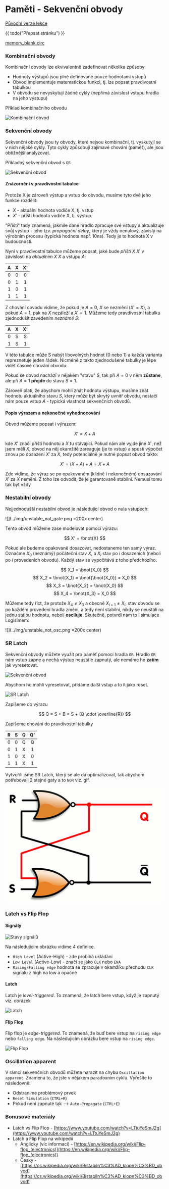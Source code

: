 # Paměti - Sekvenční obvody

[Původní verze lekce](https://docs.google.com/document/d/1hbCvrRHl9PXsvyi_1CMGn6c9GZXuJLbwN8DUxsdF6Zg/edit)

{{ todo("Přepsat stránku") }}

[memory_blank.circ](../logisim/memory_blank.circ)

### Kombinační obvody

Kombinační obvody lze ekvivalentně zadefinovat několika způsoby:

- Hodnoty výstupů jsou plně definované pouze hodnotami vstupů
- Obvod implementuje matematickou funkci, tj. lze popsat pravdivostní tabulkou
- V obvodu se nevyskytují žádné cykly (nepřímá závislost vstupu hradla na jeho výstupu)

Příklad kombinačního obvodu

![Kombinační obvod](../img/kombinacni-1.png)

### Sekvenční obvody

Sekvenční obvody jsou ty obvody, které nejsou kombinační, tj. vyskutyjí se v nich nějaké cykly. Tyto cykly způsobují zajímavé chování (paměť), ale jsou obtížnější analyzovat.

Příkladný sekvenční obvod s `OR`

![Sekvenční obvod](../img/sekvencni-1.png)


#### Znázornění v pravdivostní tabulce

Protože X je zároveň výstup a vstup do obvodu, musíme tyto dvě jeho funkce rozdělit:

- $X$ - aktuální hodnota vodiče X, tj. vstup
- $X'$ - příští hodnota vodiče X, tj. výstup.

"Příští" tady znamená, jakmile dané hradlo zpracuje své vstupy a aktualizuje svůj výstup - jeho tzv. *propagační delay*, který je vždy nenulový, závislý na výrobním procesu (typická hodnota např. 10ns). Tedy je to hodnota X v budoucnosti.

Nyní v pravdivostní tabulce můžeme popsat, jaké bude *příští X* $X'$ v závislosti na *aktuálním X* $X$ a vstupu $A$:

| A | X | X' |
|:-:|:-:|:--:|
| 0 | 0 | 0  |
| 0 | 1 | 1  |
| 1 | 0 | 1  |
| 1 | 1 | 1  |

Z chování obvodu vidíme, že pokud je $A=0$, $X$ se nezmění ($X'=X$), a pokud $A=1$, pak na $X$ nezáleží a $X'=1$. Můžeme tedy pravdivostní tabulku zjednodušit zavedením *neznámé* $S$:

| A | X | X' |
|:-:|:-:|:--:|
| 0 | S | S  |
| 1 | S | 1  |

V této tabulce může S nabýt libovolných hodnot ($0$ nebo $1$) a každá varianta repreznetuje jeden řádek. Nicméně z takto zjednodušené tabulky je lépe vidět časové chování obvodu:

Pokud se obvod nachází v nějakém "stavu" $S$, tak při $A=0$ v něm **zůstane**, ale při $A=1$ **přejde** do stavu $S=1$.

Zároveň platí, že abychom mohli znát hodnotu výstupu, musíme znát hodnotu aktuálního stavu $S$, který může být skrytý uvnitř obvodu, nestačí nám pouze vstup $A$ - typická vlastnost sekvenčních obvodů.

#### Popis výrazem a nekonečné vyhodnocování

Obvod můžeme popsat i výrazem:

$$ X' = X + A $$

kde $X'$ značí příští hodnotu a $X$ tu stávající. Pokud nám ale vyjde jiné $X'$, než jsem měli $X$, obvod na něj okamžitě zareaguje (je to vstup) a spustí výpočet znovu po dosazení $X'$ za $X$, tedy potenciálně je nutné popsat obvod takto:

$$ X' = (X + A) + A = X + A $$

Zde vidíme, že výraz se po opakovaném (klidně i nekonečném) dosazování $X'$ za $X$ nemění. Z toho lze odvodit, že je garantovaně stabilní. Nemusí tomu tak být vždy

### Nestabilní obvody

Nejjednodušší nestabilní obvod je následující obvod o nula vstupech:

![](../img/unstable_not_gate.png =200x center)

Tento obvod můžeme zase modelovat pomocí výrazu:

$$ X' = \bnot{X} $$

Pokud ale budeme opakovaně dosazovat, nedostaneme ten samý výraz. Označme $X_0$ (neznámý) počáteční stav $X$, a $X_i$ stav po $i$ dosazeních (neboli po $i$ provedeních obvodu). Každý stav se vypočítává z toho předchozího.

$$ X_1 = \bnot{X_0} $$
$$ X_2 = \bnot{X_1} = \bnot{\bnot{X_0}} = X_0 $$
$$ X_3 = \bnot{X_2} = \bnot{X_0} $$
$$ X_4 = \bnot{X_3} = X_0 $$

Můžeme tedy říct, že protože $X_4 \neq X_3$ a obecně $X_{i+1} \neq X_i$, stav obvodu se po každém provedení hradla změní, a tedy není stabilní, nikdy se neustálí na jednu stálou hodnotu, neboli **osciluje**. Skutečně, potvrdí nám to i simulace Logisimem:

![](../img/unstable_not_osc.png =200x center)

### SR Latch

Sekvenční obvody můžete využít pro paměť pomocí hradla `OR`. Hradlo `OR` nám vstup zapne a nechá výstup neustále zapnutý, ale nemáme ho **zatím** jak vyresetovat.

![Sekvenční obvod](../img/sekvencni-1.png)

Abychom ho mohli vyresetovat, přidáme další vstup a to `R` jako reset.

![SR Latch](../img/rookie-sr-latch.png)

Zapíšeme do výrazu

$$ Q = S + B = S + (Q \cdot \overline{R}) $$

Zapíšeme chování do pravdivostní tabulky

| R | S | Q | Q' |
|:-:|:-:|:-:|:--:|
| 0 | 0 | Q | Q |
| 0 | 1 | X | 1 |
| 1 | 0 | X | 0 |
| 1 | 1 | X | 1 |

Vytvořili jsme SR Latch, který se ale dá optimalizovat, tak abychom potřebovali 2 stejné gaty a to `NOR` viz. gif.

![SR Latch](../img/sr-latch-gif.gif)

### Latch vs Flip Flop

#### Signály

![Stavy signálů](../img/signal-states.png)

Na následujícím obrázku vidíme 4 definice.

- `High Level` (Active-High) - zde probíhá ukládání
- `Low Level` (Active-Low) - značí se jako `CLK` nebo `ENA`
- `Rising/Falling edge` hodnota se zpracuje v okamžíku přechodu `CLK` signálu z high na low a opačně

#### Latch

Latch je *level-triggered*. To znamená, že latch bere vstup, když je zapnutý viz. obrázek

![Latch](../img/signal-latch.png)

#### Flip Flop

Flip flop je *edge-triggered*. To znamená, že buď bere vstup na `rising edge` nebo `falling edge`. Na následujícím obrázku bere vstup na `rising edge`.

![Flip Flop](../img/signal-flip-flop.png)


### Oscillation apparent

V rámci sekvenčních obvodů můžete narazit na chybu `Oscillation apparent`. Znamená to, že jste v nějakém paradoxním cyklu. Vyřešíte to následovně:
- Odstraníme problémový prvek
- `Reset Simulation` (`CTRL+R`)
- Pokud není zapnuté tak --> `Auto-Propagate` (`CTRL+E`) 

### Bonusové materiály

-  Latch vs Flip Flop - [https://www.youtube.com/watch?v=LTtuYeSmJ2g](https://www.youtube.com/watch?v=LTtuYeSmJ2g)
- Latch a Flip Flop na wikipedii
    - Anglicky (víc informací) - [https://en.wikipedia.org/wiki/Flip-flop_(electronics)](https://en.wikipedia.org/wiki/Flip-flop_(electronics))
    - Česky - [https://cs.wikipedia.org/wiki/Bistabiln%C3%AD_klopn%C3%BD_obvod](https://cs.wikipedia.org/wiki/Bistabiln%C3%AD_klopn%C3%BD_obvod)
